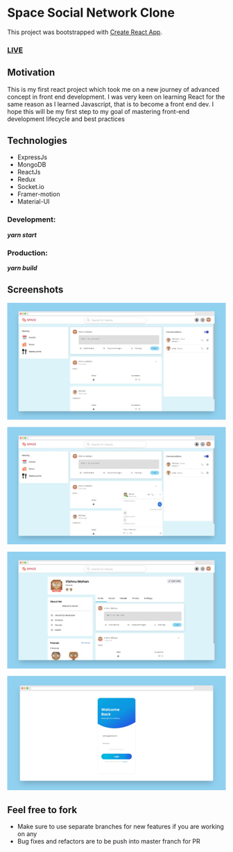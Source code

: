 # Space Social Network Clone

This project was bootstrapped with [Create React App](https://github.com/facebook/create-react-app).

### [LIVE](https://elated-northcutt-8d3f74.netlify.app/)

## Motivation

This is my first react project which took me on a new journey of advanced concept in front end development. I was very keen on learning React for the same reason as I learned Javascript, that is to become a front end dev. I hope this will be my first step to my goal of mastering front-end development lifecycle and best practices

## Technologies

- ExpressJs
- MongoDB
- ReactJs
- Redux
- Socket.io
- Framer-motion
- Material-UI

### Development:  
***yarn start***
### Production: 
***yarn build***

## Screenshots
![alt text](https://github.com/KingKong26/space/blob/master/public/Screenshots/home1.png?raw=true)

![alt text](https://github.com/KingKong26/space/blob/master/public/Screenshots/home2.png?raw=true)

![alt text](https://github.com/KingKong26/space/blob/master/public/Screenshots/profile.png?raw=true)

![alt text](https://github.com/KingKong26/space/blob/master/public/Screenshots/login.png?raw=true)

## Feel free to fork

- Make sure to use separate branches for new features if you are working on any
- Bug fixes and refactors are to be push into master franch for PR
